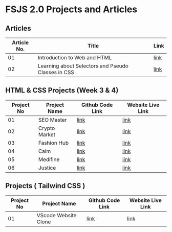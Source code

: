 # FSJS 2.0 Projects and Articles

## Articles

| Article No. | Title                                              | Link                                                                                     |
| ----------- | -------------------------------------------------- | ---------------------------------------------------------------------------------------- |
| 01          | Introduction to Web and HTML                       | [link](https://badjatya.hashnode.dev/introduction-to-web-and-html)                       |
| 02          | Learning about Selectors and Pseudo Classes in CSS | [link](https://badjatya.hashnode.dev/learning-about-selectors-and-pseudo-classes-in-css) |

## HTML & CSS Projects (Week 3 & 4)

| Project No | Project Name  | Github Code Link                                                                                                            | Website Live Link                                   |
| ---------- | ------------- | --------------------------------------------------------------------------------------------------------------------------- | --------------------------------------------------- |
| 01         | SEO Master    | [link](<https://github.com/badjatya/FSJS/tree/main/Html%20%26%20Css%20(week%203%2C%204)/Project%201%20-%20SEO%20Master>)    | [link](https://badjatya-seo-master.netlify.app/)    |
| 02         | Crypto Market | [link](<https://github.com/badjatya/FSJS/tree/main/Html%20%26%20Css%20(week%203%2C%204)/Project%202%20-%20Crypto%20Market>) | [link](https://badjatya-crypto-master.netlify.app/) |
| 03         | Fashion Hub   | [link](<https://github.com/badjatya/FSJS/tree/main/Html%20%26%20Css%20(week%203%2C%204)/Project%203%20-%20Fashion%20Hub>)   | [link](https://badjatya-fashion-hub.netlify.app/)   |
| 04         | Calm          | [link](<https://github.com/badjatya/FSJS/tree/main/Html%20%26%20Css%20(week%203%2C%204)/Project%204%20-%20Calm>)            | [link](https://badjatya-calm.netlify.app/)          |
| 05         | Medifine      | [link](<https://github.com/badjatya/FSJS/tree/main/Html%20%26%20Css%20(week%203%2C%204)/Project%205%20-%20Medifine>)        | [link](https://badjatya-medifine.netlify.app/)      |
| 06         | Justice       | [link](<https://github.com/badjatya/FSJS/tree/main/Html%20%26%20Css%20(week%203%2C%204)/Project%206%20-%20Justice>)         | [link](https://badjatya-justice.netlify.app/)       |

## Projects ( Tailwind CSS )

| Project No | Project Name         | Github Code Link                                                              | Website Live Link                                           |
| ---------- | -------------------- | ----------------------------------------------------------------------------- | ----------------------------------------------------------- |
| 01         | VScode Website Clone | [link](https://github.com/badjatya/FSJS/tree/main/Tailwind/VS%20Code%20Clone) | [link](https://badjatya-vscode-clone-tailwind.netlify.app/) |
